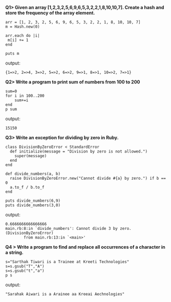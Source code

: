 **Q1> Given an array [1,2,3,2,5,6,9,6,5,3,2,2,1,8,10,10,7]. Create a hash and store the frequency of the array element.** 
 ```
 arr = [1, 2, 3, 2, 5, 6, 9, 6, 5, 3, 2, 2, 1, 8, 10, 10, 7]
m = Hash.new(0)

arr.each do |i|
  m[i] += 1
end

puts m
 ```
 output:
 ```
 {1=>2, 2=>4, 3=>2, 5=>2, 6=>2, 9=>1, 8=>1, 10=>2, 7=>1}
 ```
**Q2> Write a program to print sum of numbers from 100 to 200** 
```
sum=0
for i in 100..200
    sum+=i
end    
p sum
```
output:
```
15150
```
 
**Q3> Write an exception for dividing by zero in Ruby.** 
```
class DivisionByZeroError < StandardError
  def initialize(message = "Division by zero is not allowed.")
    super(message)
  end
end

def divide_numbers(a, b)
  raise DivisionByZeroError.new("Cannot divide #{a} by zero.") if b == 0
  a.to_f / b.to_f
end

puts divide_numbers(6,9)
puts divide_numbers(3,0)
```
output:
```
0.6666666666666666
main.rb:8:in `divide_numbers': Cannot divide 3 by zero. (DivisionByZeroError)
        from main.rb:13:in `<main>'
```
**Q4 > Write a program to find and replace all occurrences of a character in a string.** 
```
s="Sarthak Tiwari is a Trainee at Kreeti Technologies"
s=s.gsub("T","A")
s=s.gsub("t","a")
p s
```
output:
```
"Sarahak Aiwari is a Arainee aa Kreeai Aechnologies"
```
